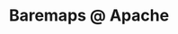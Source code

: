 ---
title: "Baremaps @ Apache"
url: https://baremaps.apache.org/
image: 1685311261000.png
tags: ["code","geo","maps"]
description: "data pipeline and infrastructure for web-based geo services"
---